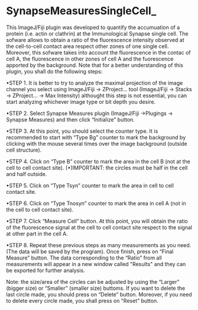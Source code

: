 # SynapseMeasuresSingleCell_

This ImageJ/Fiji plugin was developed to quantify the accumuation of a protein (i.e. actin or clathrin) at the Immunological Synapse single cell. The sofware allows to obtain a ratio of the fluorescence intensity observed at the cell-to-cell contact area respect other zones of one single cell. Moreover, this sofware takes into account the fluorescence in the contac of cell A, the fluorescence in other zones of cell A and the fuorescence apported by the background. Note that for a better understanding of this plugin, you shall do the following steps:

•STEP 1. It is better to try to analyze the maximal projection of the image channel you select using ImageJ/Fiji -> ZProject... tool (ImageJ/Fiji -> Stacks -> ZProject... -> Max Intensity) althought this step is not essential, you can start analyzing whichever image type or bit depth you desire.

•STEP 2. Select Synapse Measures plugin (ImageJ/Fiji ->Plugings -> Synapse Measures) and then click “Initialize” button.

•STEP 3. At this point, you should select the counter type. It is recommended to start with “Type Bg” counter to mark the background by clicking with the mouse several times over the image background (outside cell structure).

•STEP 4. Click on “Type B” counter to mark the area in the cell B (not at the cell to cell contact site). (*)IMPORTANT: the circles must be half in the cell and half outside.

•STEP 5. Click on “Type Tsyn” counter to mark the area in cell to cell contact site.

•STEP 6. Click on “Type Tnosyn” counter to mark the area in cell A (not in the cell to cell contact site).

•STEP 7. Click “Measure Cell” button. At this point, you will obtain the ratio of the fluorescence signal at the cell to cell contact site respect to the signal at other part in the cell A.

•STEP 8. Repeat these previous steps as many measurements as you need. (The data will be saved by the program). Once finish, press on “Final Measure” button. The data corresponding to the “Ratio” from all measurements will appear in a new window called "Results" and they can be exported for further analysis.

Note: the size/area of the circles can be adjusted by using the “Larger” (bigger size) or “Smaller” (smaller size) buttoms. If you want to delete the last circle made, you should press on “Delete” button. Moreover, if you need to delete every circle made, you shall press on "Reset" button.
